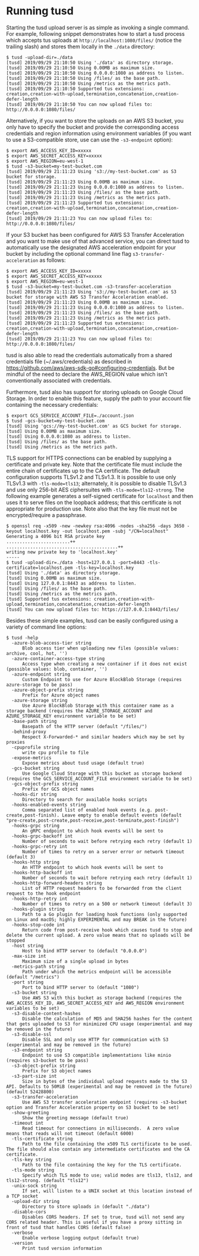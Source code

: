 # Running tusd

Starting the tusd upload server is as simple as invoking a single command. For example, following
snippet demonstrates how to start a tusd process which accepts tus uploads at
`http://localhost:1080/files/` (notice the trailing slash) and stores them locally in the `./data` directory:

```
$ tusd -upload-dir=./data
[tusd] 2019/09/29 21:10:50 Using './data' as directory storage.
[tusd] 2019/09/29 21:10:50 Using 0.00MB as maximum size.
[tusd] 2019/09/29 21:10:50 Using 0.0.0.0:1080 as address to listen.
[tusd] 2019/09/29 21:10:50 Using /files/ as the base path.
[tusd] 2019/09/29 21:10:50 Using /metrics as the metrics path.
[tusd] 2019/09/29 21:10:50 Supported tus extensions: creation,creation-with-upload,termination,concatenation,creation-defer-length
[tusd] 2019/09/29 21:10:50 You can now upload files to: http://0.0.0.0:1080/files/
```

Alternatively, if you want to store the uploads on an AWS S3 bucket, you only have to specify
the bucket and provide the corresponding access credentials and region information using
environment variables (if you want to use a S3-compatible store, use can use the `-s3-endpoint`
option):

```
$ export AWS_ACCESS_KEY_ID=xxxxx
$ export AWS_SECRET_ACCESS_KEY=xxxxx
$ export AWS_REGION=eu-west-1
$ tusd -s3-bucket=my-test-bucket.com
[tusd] 2019/09/29 21:11:23 Using 's3://my-test-bucket.com' as S3 bucket for storage.
[tusd] 2019/09/29 21:11:23 Using 0.00MB as maximum size.
[tusd] 2019/09/29 21:11:23 Using 0.0.0.0:1080 as address to listen.
[tusd] 2019/09/29 21:11:23 Using /files/ as the base path.
[tusd] 2019/09/29 21:11:23 Using /metrics as the metrics path.
[tusd] 2019/09/29 21:11:23 Supported tus extensions: creation,creation-with-upload,termination,concatenation,creation-defer-length
[tusd] 2019/09/29 21:11:23 You can now upload files to: http://0.0.0.0:1080/files/
```

If your S3 bucket has been configured for AWS S3 Transfer Acceleration and you want to make use of that advanced service,
you can direct tusd to automatically use the designated AWS acceleration endpoint for your bucket by including the optional
command line flag `s3-transfer-acceleration` as follows:

```
$ export AWS_ACCESS_KEY_ID=xxxxx
$ export AWS_SECRET_ACCESS_KEY=xxxxx
$ export AWS_REGION=eu-west-1
$ tusd -s3-bucket=my-test-bucket.com -s3-transfer-acceleration
[tusd] 2019/09/29 21:11:23 Using 's3://my-test-bucket.com' as S3 bucket for storage with AWS S3 Transfer Acceleration enabled.
[tusd] 2019/09/29 21:11:23 Using 0.00MB as maximum size.
[tusd] 2019/09/29 21:11:23 Using 0.0.0.0:1080 as address to listen.
[tusd] 2019/09/29 21:11:23 Using /files/ as the base path.
[tusd] 2019/09/29 21:11:23 Using /metrics as the metrics path.
[tusd] 2019/09/29 21:11:23 Supported tus extensions: creation,creation-with-upload,termination,concatenation,creation-defer-length
[tusd] 2019/09/29 21:11:23 You can now upload files to: http://0.0.0.0:1080/files/
```

tusd is also able to read the credentials automatically from a shared credentials file (~/.aws/credentials) as described in https://github.com/aws/aws-sdk-go#configuring-credentials.
But be mindful of the need to declare the AWS_REGION value which isn't conventionally associated with credentials.

Furthermore, tusd also has support for storing uploads on Google Cloud Storage. In order to enable this feature, supply the path to your account file containing the necessary credentials:

```
$ export GCS_SERVICE_ACCOUNT_FILE=./account.json
$ tusd -gcs-bucket=my-test-bucket.com
[tusd] Using 'gcs://my-test-bucket.com' as GCS bucket for storage.
[tusd] Using 0.00MB as maximum size.
[tusd] Using 0.0.0.0:1080 as address to listen.
[tusd] Using /files/ as the base path.
[tusd] Using /metrics as the metrics path.
```

TLS support for HTTPS connections can be enabled by supplying a certificate and private key. Note that the certificate file must include the entire chain of certificates up to the CA certificate.  The default configuration supports TLSv1.2 and TLSv1.3. It is possible to use only TLSv1.3 with `-tls-mode=tls13`; alternately, it is possible to disable TLSv1.3 and use only 256-bit AES ciphersuites with `-tls-mode=tls12-strong`.  The following example generates a self-signed certificate for `localhost` and then uses it to serve files on the loopback address; that this certificate is not appropriate for production use.  Note also that the key file must not be encrypted/require a passphrase.

```
$ openssl req -x509 -new -newkey rsa:4096 -nodes -sha256 -days 3650 -keyout localhost.key -out localhost.pem -subj "/CN=localhost"
Generating a 4096 bit RSA private key
........................++
..........................................++
writing new private key to 'localhost.key'
-----
$ tusd -upload-dir=./data -host=127.0.0.1 -port=8443 -tls-certificate=localhost.pem -tls-key=localhost.key
[tusd] Using './data' as directory storage.
[tusd] Using 0.00MB as maximum size.
[tusd] Using 127.0.0.1:8443 as address to listen.
[tusd] Using /files/ as the base path.
[tusd] Using /metrics as the metrics path.
[tusd] Supported tus extensions: creation,creation-with-upload,termination,concatenation,creation-defer-length
[tusd] You can now upload files to: https://127.0.0.1:8443/files/
```


Besides these simple examples, tusd can be easily configured using a variety of command line
options:

```
$ tusd -help
  -azure-blob-access-tier string
      Blob access tier when uploading new files (possible values: archive, cool, hot, '')
  -azure-container-access-type string
      Access type when creating a new container if it does not exist (possible values: blob, container, '')
  -azure-endpoint string
      Custom Endpoint to use for Azure BlockBlob Storage (requires azure-storage to be pass)
  -azure-object-prefix string
      Prefix for Azure object names
  -azure-storage string
      Use Azure BlockBlob Storage with this container name as a storage backend (requires the AZURE_STORAGE_ACCOUNT and AZURE_STORAGE_KEY environment variable to be set)
  -base-path string
      Basepath of the HTTP server (default "/files/")
  -behind-proxy
      Respect X-Forwarded-* and similar headers which may be set by proxies
  -cpuprofile string
      write cpu profile to file
  -expose-metrics
      Expose metrics about tusd usage (default true)
  -gcs-bucket string
      Use Google Cloud Storage with this bucket as storage backend (requires the GCS_SERVICE_ACCOUNT_FILE environment variable to be set)
  -gcs-object-prefix string
      Prefix for GCS object names
  -hooks-dir string
      Directory to search for available hooks scripts
  -hooks-enabled-events string
      Comma separated list of enabled hook events (e.g. post-create,post-finish). Leave empty to enable default events (default "pre-create,post-create,post-receive,post-terminate,post-finish")
  -hooks-grpc string
      An gRPC endpoint to which hook events will be sent to
  -hooks-grpc-backoff int
      Number of seconds to wait before retrying each retry (default 1)
  -hooks-grpc-retry int
      Number of times to retry on a server error or network timeout (default 3)
  -hooks-http string
      An HTTP endpoint to which hook events will be sent to
  -hooks-http-backoff int
      Number of seconds to wait before retrying each retry (default 1)
  -hooks-http-forward-headers string
      List of HTTP request headers to be forwarded from the client request to the hook endpoint
  -hooks-http-retry int
      Number of times to retry on a 500 or network timeout (default 3)
  -hooks-plugin string
      Path to a Go plugin for loading hook functions (only supported on Linux and macOS; highly EXPERIMENTAL and may BREAK in the future)
  -hooks-stop-code int
      Return code from post-receive hook which causes tusd to stop and delete the current upload. A zero value means that no uploads will be stopped
  -host string
      Host to bind HTTP server to (default "0.0.0.0")
  -max-size int
      Maximum size of a single upload in bytes
  -metrics-path string
      Path under which the metrics endpoint will be accessible (default "/metrics")
  -port string
      Port to bind HTTP server to (default "1080")
  -s3-bucket string
      Use AWS S3 with this bucket as storage backend (requires the AWS_ACCESS_KEY_ID, AWS_SECRET_ACCESS_KEY and AWS_REGION environment variables to be set)
  -s3-disable-content-hashes
      Disable the calculation of MD5 and SHA256 hashes for the content that gets uploaded to S3 for minimized CPU usage (experimental and may be removed in the future)
  -s3-disable-ssl
      Disable SSL and only use HTTP for communication with S3 (experimental and may be removed in the future)
  -s3-endpoint string
      Endpoint to use S3 compatible implementations like minio (requires s3-bucket to be pass)
  -s3-object-prefix string
      Prefix for S3 object names
  -s3-part-size int
      Size in bytes of the individual upload requests made to the S3 API. Defaults to 50MiB (experimental and may be removed in the future) (default 52428800)
  -s3-transfer-acceleration
      Use AWS S3 transfer acceleration endpoint (requires -s3-bucket option and Transfer Acceleration property on S3 bucket to be set)
  -show-greeting
      Show the greeting message (default true)
  -timeout int
      Read timeout for connections in milliseconds.  A zero value means that reads will not timeout (default 6000)
  -tls-certificate string
      Path to the file containing the x509 TLS certificate to be used. The file should also contain any intermediate certificates and the CA certificate.
  -tls-key string
      Path to the file containing the key for the TLS certificate.
  -tls-mode string
      Specify which TLS mode to use; valid modes are tls13, tls12, and tls12-strong. (default "tls12")
  -unix-sock string
      If set, will listen to a UNIX socket at this location instead of a TCP socket
  -upload-dir string
      Directory to store uploads in (default "./data")
  -disable-cors
      Disables CORS headers. If set to true, tusd will not send any CORS related header. This is useful if you have a proxy sitting in front of tusd that handles CORS (default false)
  -verbose
      Enable verbose logging output (default true)
  -version
      Print tusd version information

```
